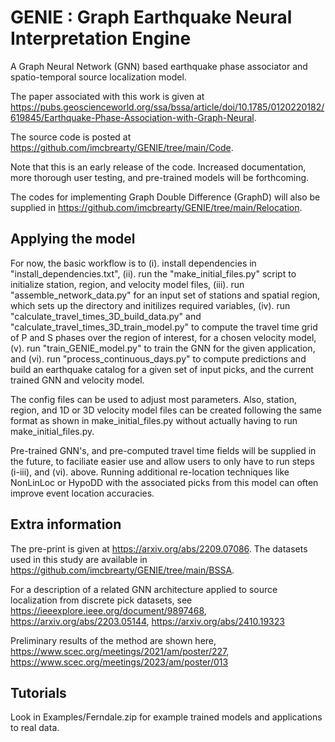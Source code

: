 # GENIE : Graph Earthquake Neural Interpretation Engine

A Graph Neural Network (GNN) based earthquake phase associator and spatio-temporal source localization model. 

The paper associated with this work is given at https://pubs.geoscienceworld.org/ssa/bssa/article/doi/10.1785/0120220182/619845/Earthquake-Phase-Association-with-Graph-Neural.

The source code is posted at https://github.com/imcbrearty/GENIE/tree/main/Code.

Note that this is an early release of the code. Increased documentation, more thorough user testing, and pre-trained models will be forthcoming.

The codes for implementing Graph Double Difference (GraphD) will also be supplied in https://github.com/imcbrearty/GENIE/tree/main/Relocation.

## Applying the model

For now, the basic workflow is to (i). install dependencies in "install_dependencies.txt", (ii). run the "make_initial_files.py" script to initialize station, region, and velocity model files, (iii). run "assemble_network_data.py" for an input set of stations and spatial region, which sets up the directory and initilizes required variables, (iv). run "calculate_travel_times_3D_build_data.py" and "calculate_travel_times_3D_train_model.py" to compute the travel time grid of P and S phases over the region of interest, for a chosen velocity model, (v). run "train_GENIE_model.py" to train the GNN for the given application, and (vi). run "process_continuous_days.py" to compute predictions and build an earthquake catalog for a given set of input picks, and the current trained GNN and velocity model.

The config files can be used to adjust most parameters. Also, station, region, and 1D or 3D velocity model files can be created following the same format as shown in make_initial_files.py without actually having to run make_initial_files.py.

Pre-trained GNN's, and pre-computed travel time fields will be supplied in the future, to faciliate easier use and allow users to only have to run steps (i-iii), and (vi). above. Running additional re-location techniques like NonLinLoc or HypoDD with the associated picks from this model can often improve event location accuracies.

## Extra information

The pre-print is given at https://arxiv.org/abs/2209.07086. The datasets used in this study are available in https://github.com/imcbrearty/GENIE/tree/main/BSSA.

For a description of a related GNN architecture applied to source localization from discrete pick datasets, see https://ieeexplore.ieee.org/document/9897468, https://arxiv.org/abs/2203.05144, https://arxiv.org/abs/2410.19323

Preliminary results of the method are shown here, https://www.scec.org/meetings/2021/am/poster/227, https://www.scec.org/meetings/2023/am/poster/013

## Tutorials

Look in Examples/Ferndale.zip for example trained models and applications to real data.
